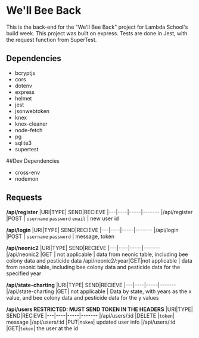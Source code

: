 # We'll Bee Back

 This is the back-end for the "We'll Bee Back" project for Lambda School's build week. This project was built on express. Tests are done in Jest, with the request function from SuperTest.

## Dependencies
* bcryptjs
* cors
* dotenv
* express
* helmet
* jest
* jsonwebtoken
* knex
* knex-cleaner
* node-fetch
* pg
* sqlite3
* supertest

##Dev Dependencies
* cross-env
* nodemon

## Requests

**/api/register**
|URI|TYPE| SEND|RECIEVE
|---|----|-----|-------
|/api/register |POST  | `username` `password` `email` | new user id

**/api/login**
|URI|TYPE| SEND|RECIEVE
|---|----|-----|-------
|/api/login |POST  | `username` `password`            | message, token

**/api/neonic2**
|URI|TYPE| SEND|RECIEVE
|---|----|-----|-------
|/api/neonic2  |GET   | not applicable                | data from neonic table, including bee colony data and pesticide data
/api/neonic2/:year|GET|not applicable | data from neonic table, including bee colony data and pesticide data for the specified year

**/api/state-charting**
|URI|TYPE| SEND|RECIEVE
|---|----|-----|-------
|/api/state-charting |GET| not applicable         | Data by state, with years as the x value, and bee colony data and pesticide data for the y values

**/api/users RESTRICTED: MUST SEND TOKEN IN THE HEADERS**
|URI|TYPE| SEND|RECIEVE
|---|----|-----|-------
|/api/users/:id |DELETE |`token`| message
|/api/users/:id |PUT|`token`| updated user info
|/api/users/:id |GET|`token`| the user at the id
